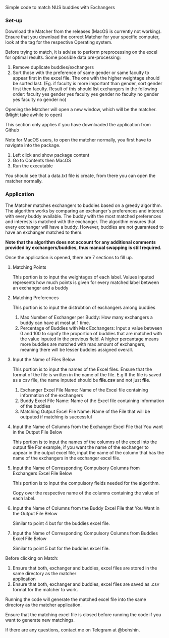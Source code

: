 Simple code to match NUS buddies with Exchangers

### Set-up

Download the Matcher from the releases (MacOS is currently not working). Ensure that you download the correct Matcher for your specific computer, look at the tag for the respective Operating system.

Before trying to match, it is advise to perform preprocessing on the excel for optimal results.
Some possible data pre-processing:

1. Remove duplicate buddies/exchangers
2. Sort those with the preference of same gender or same faculty to appear first in the excel file. The one
   with the higher weightage should be sorted last.
   (Eg. if faculty is more important than gender, sort gender first then faculty.
   Result of this should list exchangers in the following order:
   faculty yes gender yes
   faculty yes gender no
   faculty no gender yes
   faculty no gender no)

Opening the Matcher will open a new window, which will be the matcher. (Might take awhile to open)

This section only applies if you have downloaded the application from Github

Note for MacOS users, to open the matcher normally, you first have to navigate into the package.

1.  Left click and show package content
2.  Go to Contents then MacOS
3.  Run the executable

You should see that a data.txt file is create, from there you can open the matcher normally.

### Application

The Matcher matches exchangers to buddies based on a greedy algorithm. The algorithm works by comparing an exchanger's preferences and interest with every buddy available. The buddy with the most matched preferences and interests is matched with the exchanger. The algorithm ensures that every exchanger will have a buddy. However, buddies are not guaranteed to have an exchanger matched to them.

**Note that the algorithm does not account for any additional comments provided by exchangers/buddies, thus manual swapping is still required.**

Once the application is opened, there are 7 sections to fill up.

1. Matching Points

   This portion is to input the weightages of each label.
   Values inputed represents how much points is given for every matched label between an exchanger and a buddy

2. Matching Preferences

   This portion is to input the distrubtion of exchangers among buddies

   1. Max Number of Exchanger per Buddy: How many exchangers a buddy can have at most at 1 time.
   2. Percentage of Buddies with Max Exchangers: Input a value between 0 and 100 to signify the proportion
      of buddies that are matched with the value inputed in the previous field. A higher percantage means more buddies are matched with max amount of exchangers, meaning there will be lesser buddies assigned overall.

3. Input the Name of Files Below

   This portion is to input the names of the Excel files.
   Ensure that the format of the file is written in the name of the file. E.g If the file is saved as a csv file, the name inputed should be **file.csv** and not just **file**.

   1. Exchanger Excel File Name: Name of the Excel file containing information of the exchangers
   2. Buddy Excel File Name: Name of the Excel file containing information of the buddies
   3. Matching Output Excel File Name: Name of the File that will be outputed if matching is successful

4. Input the Name of Columns from the Exchanger Excel File that You want in the Output File Below

   This portion is to input the names of the columns of the excel into the output file
   For example, if you want the name of the exchanger to appear in the output excel file, input the name of the column that has the name of the exchangers in the exchanger excel file.

5. Input the Name of Corresponding Compulsory Columns from Exchangers Excel File Below

   This portion is to input the compulsory fields needed for the algorithm.

   Copy over the respective name of the columns containing the value of each label.

6. Input the Name of Columns from the Buddy Excel File that You Want in the Output File Below

   Similar to point 4 but for the buddies excel file.

7. Input the Name of Corresponding Compulsory Columns from Buddies Excel File Below

   Similar to point 5 but for the buddies excel file.

Before clicking on Match:

1. Ensure that both, exchanger and buddies, excel files are stored in the same directory as the matcher  
   application
2. Ensure that both, exchanger and buddies, excel files are saved as .csv format for the matcher to work.

Running the code will generate the matched excel file into the same directory as the matcher application.

Ensure that the matching excel file is closed before running the code if you want to generate new matchings.

If there are any questions, contact me on Telegram at @bohshin.
